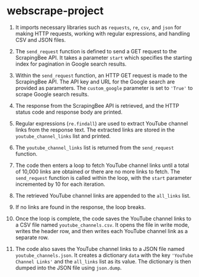 # webscrape-project

1. It imports necessary libraries such as `requests`, `re`, `csv`, and `json` for making HTTP requests, working with regular expressions, and handling CSV and JSON files.

2. The `send_request` function is defined to send a GET request to the ScrapingBee API. It takes a parameter `start` which specifies the starting index for pagination in Google search results.

3. Within the `send_request` function, an HTTP GET request is made to the ScrapingBee API. The API key and URL for the Google search are provided as parameters. The `custom_google` parameter is set to `'True'` to scrape Google search results.

4. The response from the ScrapingBee API is retrieved, and the HTTP status code and response body are printed.

5. Regular expressions (`re.findall`) are used to extract YouTube channel links from the response text. The extracted links are stored in the `youtube_channel_links` list and printed.

6. The `youtube_channel_links` list is returned from the `send_request` function.

7. The code then enters a loop to fetch YouTube channel links until a total of 10,000 links are obtained or there are no more links to fetch. The `send_request` function is called within the loop, with the `start` parameter incremented by 10 for each iteration.

8. The retrieved YouTube channel links are appended to the `all_links` list.

9. If no links are found in the response, the loop breaks.

10. Once the loop is complete, the code saves the YouTube channel links to a CSV file named `youtube_channels.csv`. It opens the file in write mode, writes the header row, and then writes each YouTube channel link as a separate row.

11. The code also saves the YouTube channel links to a JSON file named `youtube_channels.json`. It creates a dictionary `data` with the key `'YouTube Channel Links'` and the `all_links` list as its value. The dictionary is then dumped into the JSON file using `json.dump`.

